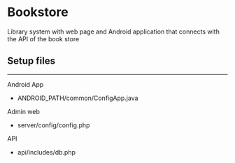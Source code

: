 # Bookstore

Library system with web page and Android application that connects with the API of the book store 

## Setup files
---

Android App

- ANDROID_PATH/common/ConfigApp.java

Admin web 

- server/config/config.php

API 

- api/includes/db.php